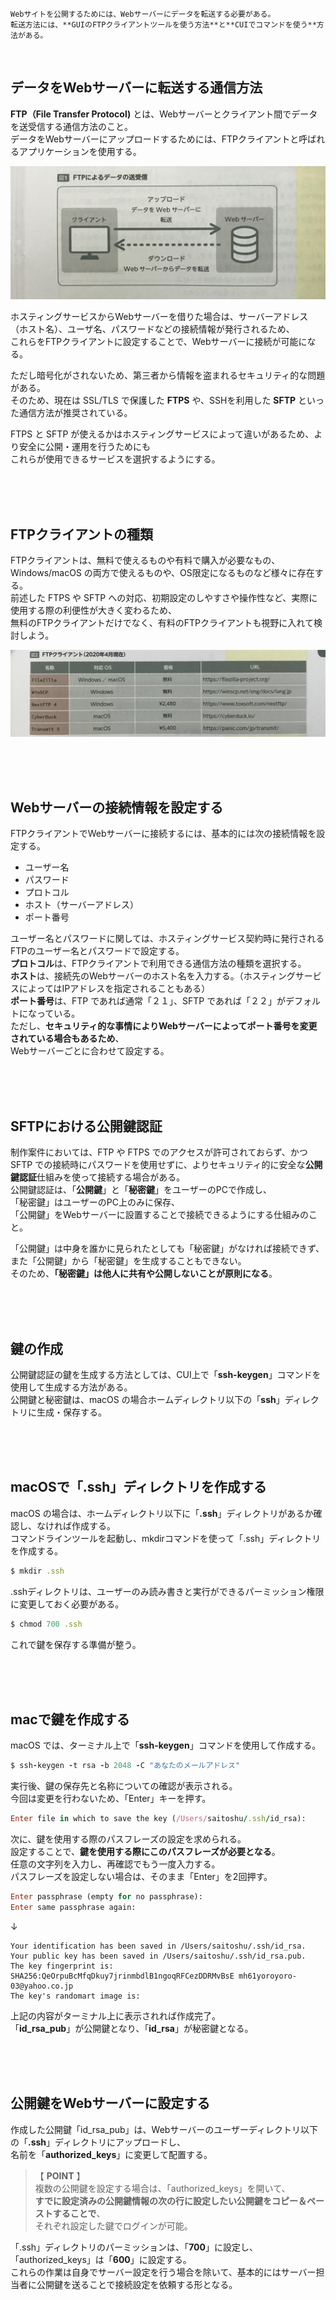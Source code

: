 
    Webサイトを公開するためには、Webサーバーにデータを転送する必要がある。  
    転送方法には、**GUIのFTPクライアントツールを使う方法**と**CUIでコマンドを使う**方法がある。  

<br>

## データをWebサーバーに転送する通信方法
**FTP（File Transfer Protocol)** とは、Webサーバーとクライアント間でデータを送受信する通信方法のこと。  
データをWebサーバーにアップロードするためには、FTPクライアントと呼ばれるアプリケーションを使用する。  

![ftp](images/2e5521c4-9692-4d92-9176-7a6eb4551f55-0.jpg)

ホスティングサービスからWebサーバーを借りた場合は、サーバーアドレス（ホスト名）、ユーザ名、パスワードなどの接続情報が発行されるため、  
これらをFTPクライアントに設定することで、Webサーバーに接続が可能になる。  

ただし暗号化がされないため、第三者から情報を盗まれるセキュリティ的な問題がある。  
そのため、現在は SSL/TLS で保護した **FTPS** や、SSHを利用した **SFTP** といった通信方法が推奨されている。  

FTPS と SFTP が使えるかはホスティングサービスによって違いがあるため、より安全に公開・運用を行うためにも  
これらが使用できるサービスを選択するようにする。  

<br>
<br>
<br>

## FTPクライアントの種類
FTPクライアントは、無料で使えるものや有料で購入が必要なもの、  
Windows/macOS の両方で使えるものや、OS限定になるものなど様々に存在する。  
前述した FTPS や SFTP への対応、初期設定のしやすさや操作性など、実際に使用する際の利便性が大きく変わるため、  
無料のFTPクライアントだけでなく、有料のFTPクライアントも視野に入れて検討しよう。  

![FTP](images/9fd18ed0-091e-47b6-afa7-f451ae33cb40-0.jpg)

<br>
<br>
<br>

## Webサーバーの接続情報を設定する
FTPクライアントでWebサーバーに接続するには、基本的には次の接続情報を設定する。  

* ユーザー名
* パスワード
* プロトコル
* ホスト（サーバーアドレス）
* ポート番号

ユーザー名とパスワードに関しては、ホスティングサービス契約時に発行されるFTPのユーザー名とパスワードで設定する。  
**プロトコル**は、FTPクライアントで利用できる通信方法の種類を選択する。  
**ホスト**は、接続先のWebサーバーのホスト名を入力する。（ホスティングサービスによってはIPアドレスを指定されることもある）  
**ポート番号**は、FTP であれば通常「２１」、SFTP であれば「２２」がデフォルトになっている。  
ただし、**セキュリティ的な事情によりWebサーバーによってポート番号を変更されている場合もあるため**、  
Webサーバーごとに合わせて設定する。  

<br>
<br>
<br>

## SFTPにおける公開鍵認証
制作案件においては、FTP や FTPS でのアクセスが許可されておらず、かつ  
SFTP での接続時にパスワードを使用せずに、よりセキュリティ的に安全な**公開鍵認証**仕組みを使って接続する場合がある。  
公開鍵認証は、「**公開鍵**」と「**秘密鍵**」をユーザーのPCで作成し、  
「秘密鍵」はユーザーのPC上のみに保存、  
「公開鍵」をWebサーバーに設置することで接続できるようにする仕組みのこと。  

「公開鍵」は中身を誰かに見られたとしても「秘密鍵」がなければ接続できず、また「公開鍵」から「秘密鍵」を生成することもできない。  
そのため、**「秘密鍵」は他人に共有や公開しないことが原則になる**。  

<br>
<br>
<br>

## 鍵の作成
公開鍵認証の鍵を生成する方法としては、CUI上で「**ssh-keygen**」コマンドを使用して生成する方法がある。  
公開鍵と秘密鍵は、macOS の場合ホームディレクトリ以下の「**ssh**」ディレクトリに生成・保存する。  

<br>
<br>
<br>

## macOSで「.ssh」ディレクトリを作成する
macOS の場合は、ホームディレクトリ以下に「**.ssh**」ディレクトリがあるか確認し、なければ作成する。  
コマンドラインツールを起動し、mkdirコマンドを使って「.ssh」ディレクトリを作成する。  
```rb
$ mkdir .ssh
```
.sshディレクトリは、ユーザーのみ読み書きと実行ができるパーミッション権限に変更しておく必要がある。  
```rb
$ chmod 700 .ssh
```
これで鍵を保存する準備が整う。  

<br>
<br>
<br>

## macで鍵を作成する
macOS では、ターミナル上で「**ssh-keygen**」コマンドを使用して作成する。  
```rb
$ ssh-keygen -t rsa -b 2048 -C "あなたのメールアドレス"
```
実行後、鍵の保存先と名称についての確認が表示される。  
今回は変更を行わないため、「Enter」キーを押す。  
```rb
Enter file in which to save the key (/Users/saitoshu/.ssh/id_rsa):
```
次に、鍵を使用する際のパスフレーズの設定を求められる。  
設定することで、**鍵を使用する際にこのパスフレーズが必要となる**。  
任意の文字列を入力し、再確認でもう一度入力する。  
パスフレーズを設定しない場合は、そのまま「Enter」を2回押す。  
```rb
Enter passphrase (empty for no passphrase):
Enter same passphrase again:
```
↓
```4D
Your identification has been saved in /Users/saitoshu/.ssh/id_rsa.
Your public key has been saved in /Users/saitoshu/.ssh/id_rsa.pub.
The key fingerprint is:
SHA256:QeOrpuBcMfqDkuy7jrinmbdlB1ngoqRFCezDDRMvBsE mh61yoroyoro-03@yahoo.co.jp
The key's randomart image is:
```
上記の内容がターミナル上に表示されれば作成完了。  
「**id_rsa_pub**」が公開鍵となり、「**id_rsa**」が秘密鍵となる。  

<br>
<br>
<br>

## 公開鍵をWebサーバーに設定する
作成した公開鍵「id_rsa_pub」は、Webサーバーのユーザーディレクトリ以下の「**.ssh**」ディレクトリにアップロードし、  
名前を「**authorized_keys**」に変更して配置する。  

>  【 **POINT** 】  
> 複数の公開鍵を設定する場合は、「authorized_keys」を開いて、  
**すでに設定済みの公開鍵情報の次の行に設定したい公開鍵をコピー＆ペーストすることで**、  
> それぞれ設定した鍵でログインが可能。  

「.ssh」ディレクトリのパーミッションは、「**700**」に設定し、「authorized_keys」は「**600**」に設定する。  
これらの作業は自身でサーバー設定を行う場合を除いて、基本的にはサーバー担当者に公開鍵を送ることで接続設定を依頼する形となる。  

<br>
<br>